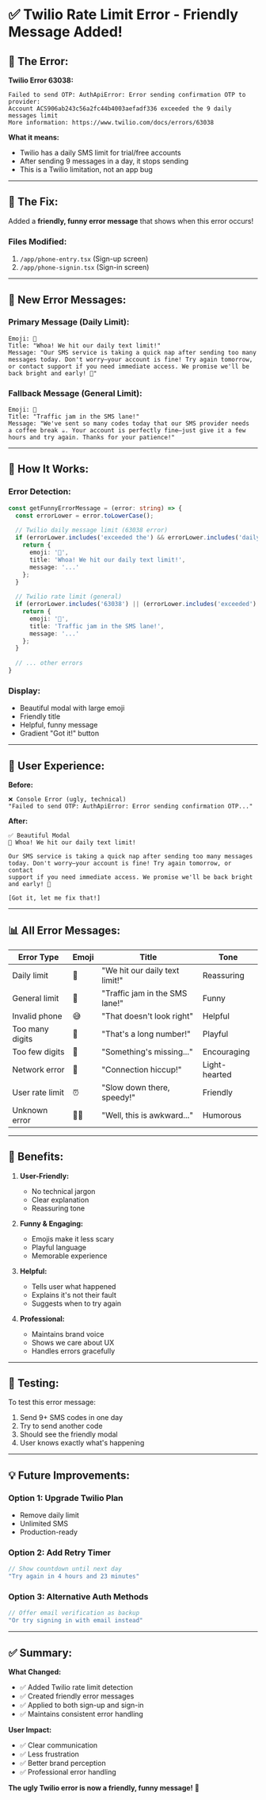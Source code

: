 # ✅ Twilio Rate Limit Error - Friendly Message Added!

## 🐛 The Error:

**Twilio Error 63038:**
```
Failed to send OTP: AuthApiError: Error sending confirmation OTP to provider: 
Account ACS906ab243c56a2fc44b4003aefadf336 exceeded the 9 daily messages limit
More information: https://www.twilio.com/docs/errors/63038
```

**What it means:**
- Twilio has a daily SMS limit for trial/free accounts
- After sending 9 messages in a day, it stops sending
- This is a Twilio limitation, not an app bug

---

## 🎨 The Fix:

Added a **friendly, funny error message** that shows when this error occurs!

### **Files Modified:**
1. `/app/phone-entry.tsx` (Sign-up screen)
2. `/app/phone-signin.tsx` (Sign-in screen)

---

## 💬 New Error Messages:

### **Primary Message (Daily Limit):**
```
Emoji: 📱
Title: "Whoa! We hit our daily text limit!"
Message: "Our SMS service is taking a quick nap after sending too many 
messages today. Don't worry—your account is fine! Try again tomorrow, 
or contact support if you need immediate access. We promise we'll be 
back bright and early! 🌅"
```

### **Fallback Message (General Limit):**
```
Emoji: 🚦
Title: "Traffic jam in the SMS lane!"
Message: "We've sent so many codes today that our SMS provider needs 
a coffee break ☕. Your account is perfectly fine—just give it a few 
hours and try again. Thanks for your patience!"
```

---

## 🎯 How It Works:

### **Error Detection:**
```typescript
const getFunnyErrorMessage = (error: string) => {
  const errorLower = error.toLowerCase();
  
  // Twilio daily message limit (63038 error)
  if (errorLower.includes('exceeded the') && errorLower.includes('daily messages limit')) {
    return {
      emoji: '📱',
      title: 'Whoa! We hit our daily text limit!',
      message: '...'
    };
  }
  
  // Twilio rate limit (general)
  if (errorLower.includes('63038') || (errorLower.includes('exceeded') && errorLower.includes('limit'))) {
    return {
      emoji: '🚦',
      title: 'Traffic jam in the SMS lane!',
      message: '...'
    };
  }
  
  // ... other errors
}
```

### **Display:**
- Beautiful modal with large emoji
- Friendly title
- Helpful, funny message
- Gradient "Got it!" button

---

## 🎨 User Experience:

**Before:**
```
❌ Console Error (ugly, technical)
"Failed to send OTP: AuthApiError: Error sending confirmation OTP..."
```

**After:**
```
✅ Beautiful Modal
📱 Whoa! We hit our daily text limit!

Our SMS service is taking a quick nap after sending too many messages 
today. Don't worry—your account is fine! Try again tomorrow, or contact 
support if you need immediate access. We promise we'll be back bright 
and early! 🌅

[Got it, let me fix that!]
```

---

## 📊 All Error Messages:

| Error Type | Emoji | Title | Tone |
|------------|-------|-------|------|
| Daily limit | 📱 | "We hit our daily text limit!" | Reassuring |
| General limit | 🚦 | "Traffic jam in the SMS lane!" | Funny |
| Invalid phone | 😅 | "That doesn't look right" | Helpful |
| Too many digits | 🤔 | "That's a long number!" | Playful |
| Too few digits | 🧐 | "Something's missing..." | Encouraging |
| Network error | 📡 | "Connection hiccup!" | Light-hearted |
| User rate limit | ⏰ | "Slow down there, speedy!" | Friendly |
| Unknown error | 🤷‍♂️ | "Well, this is awkward..." | Humorous |

---

## 🚀 Benefits:

1. **User-Friendly:**
   - No technical jargon
   - Clear explanation
   - Reassuring tone

2. **Funny & Engaging:**
   - Emojis make it less scary
   - Playful language
   - Memorable experience

3. **Helpful:**
   - Tells user what happened
   - Explains it's not their fault
   - Suggests when to try again

4. **Professional:**
   - Maintains brand voice
   - Shows we care about UX
   - Handles errors gracefully

---

## 🧪 Testing:

To test this error message:
1. Send 9+ SMS codes in one day
2. Try to send another code
3. Should see the friendly modal
4. User knows exactly what's happening

---

## 💡 Future Improvements:

### **Option 1: Upgrade Twilio Plan**
- Remove daily limit
- Unlimited SMS
- Production-ready

### **Option 2: Add Retry Timer**
```typescript
// Show countdown until next day
"Try again in 4 hours and 23 minutes"
```

### **Option 3: Alternative Auth Methods**
```typescript
// Offer email verification as backup
"Or try signing in with email instead"
```

---

## ✅ Summary:

**What Changed:**
- ✅ Added Twilio rate limit detection
- ✅ Created friendly error messages
- ✅ Applied to both sign-up and sign-in
- ✅ Maintains consistent error handling

**User Impact:**
- ✅ Clear communication
- ✅ Less frustration
- ✅ Better brand perception
- ✅ Professional error handling

**The ugly Twilio error is now a friendly, funny message!** 🎉
